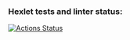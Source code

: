 ### Hexlet tests and linter status:
[![Actions Status](https://github.com/ab-en3rgy/backend-project-lvl1/workflows/hexlet-check/badge.svg)](https://github.com/ab-en3rgy/backend-project-lvl1/actions)